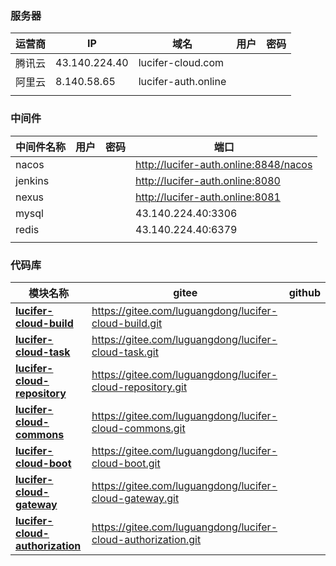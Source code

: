 ### 服务器

| 运营商 | IP            | 域名                | 用户    | 密码    |
| ------ | ------------- | ------------------- | ------- | ------- |
| 腾讯云 | 43.140.224.40 | lucifer-cloud.com   |  |  |
| 阿里云 | 8.140.58.65   | lucifer-auth.online |  |  |
|        |               |                     |         |         |

### 中间件

| 中间件名称 | 用户    | 密码    | 端口                                    |
| ---------- | ------- | ------- |---------------------------------------|
| nacos      |  |  | http://lucifer-auth.online:8848/nacos |
| jenkins    |  |  | http://lucifer-auth.online:8080       |
| nexus      |  |  | http://lucifer-auth.online:8081       |
| mysql      |  |  | 43.140.224.40:3306                    |
| redis      |         |         | 43.140.224.40:6379                    |
|            |         |         |                                       |

### 代码库

| 模块名称                                                     | gitee                                                        | github |
| ------------------------------------------------------------ | ------------------------------------------------------------ | ------ |
| **[lucifer-cloud-build](https://gitee.com/luguangdong/lucifer-cloud-build)** | https://gitee.com/luguangdong/lucifer-cloud-build.git        |        |
| **[lucifer-cloud-task](https://gitee.com/luguangdong/lucifer-cloud-task)** | https://gitee.com/luguangdong/lucifer-cloud-task.git         |        |
| **[lucifer-cloud-repository](https://gitee.com/luguangdong/lucifer-cloud-repository)** | https://gitee.com/luguangdong/lucifer-cloud-repository.git   |        |
| **[lucifer-cloud-commons](https://gitee.com/luguangdong/lucifer-cloud-commons)** | https://gitee.com/luguangdong/lucifer-cloud-commons.git      |        |
| **[lucifer-cloud-boot](https://gitee.com/luguangdong/lucifer-cloud-boot)** | https://gitee.com/luguangdong/lucifer-cloud-boot.git         |        |
| **[lucifer-cloud-gateway](https://gitee.com/luguangdong/lucifer-cloud-gateway)** | https://gitee.com/luguangdong/lucifer-cloud-gateway.git      |        |
| **[lucifer-cloud-authorization](https://gitee.com/luguangdong/lucifer-cloud-authorization)** | https://gitee.com/luguangdong/lucifer-cloud-authorization.git |        |

